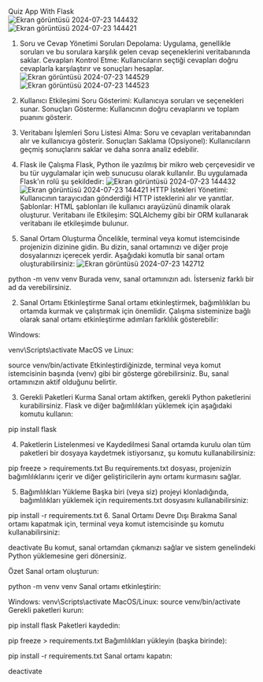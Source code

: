 Quiz App With Flask
<br>
![Ekran görüntüsü 2024-07-23 144432](https://github.com/user-attachments/assets/bbc520ca-3d2b-41ce-bfc0-e739b492f78d)
![Ekran görüntüsü 2024-07-23 144421](https://github.com/user-attachments/assets/f0275327-8d6c-42d4-bca3-9837ded49f7f)

1. Soru ve Cevap Yönetimi
Soruları Depolama: Uygulama, genellikle soruları ve bu sorulara karşılık gelen cevap seçeneklerini veritabanında saklar.
Cevapları Kontrol Etme: Kullanıcıların seçtiği cevapları doğru cevaplarla karşılaştırır ve sonuçları hesaplar.
![Ekran görüntüsü 2024-07-23 144529](https://github.com/user-attachments/assets/c753b809-628a-417d-9abf-9294cab3faa2)
![Ekran görüntüsü 2024-07-23 144523](https://github.com/user-attachments/assets/42e576de-02a5-44ac-a9bd-a44eab258bd6)
3. Kullanıcı Etkileşimi
Soru Gösterimi: Kullanıcıya soruları ve seçenekleri sunar.
Sonuçları Gösterme: Kullanıcının doğru cevaplarını ve toplam puanını gösterir.
4. Veritabanı İşlemleri
Soru Listesi Alma: Soru ve cevapları veritabanından alır ve kullanıcıya gösterir.
Sonuçları Saklama (Opsiyonel): Kullanıcıların geçmiş sonuçlarını saklar ve daha sonra analiz edebilir.
5. Flask ile Çalışma
Flask, Python ile yazılmış bir mikro web çerçevesidir ve bu tür uygulamalar için web sunucusu olarak kullanılır. Bu uygulamada Flask'ın rolü şu şekildedir:
![Ekran görüntüsü 2024-07-23 144432](https://github.com/user-attachments/assets/bbc520ca-3d2b-41ce-bfc0-e739b492f78d)
![Ekran görüntüsü 2024-07-23 144421](https://github.com/user-attachments/assets/f0275327-8d6c-42d4-bca3-9837ded49f7f)
HTTP İstekleri Yönetimi: Kullanıcının tarayıcıdan gönderdiği HTTP isteklerini alır ve yanıtlar.
Şablonlar: HTML şablonları ile kullanıcı arayüzünü dinamik olarak oluşturur.
Veritabanı ile Etkileşim: SQLAlchemy gibi bir ORM kullanarak veritabanı ile etkileşimde bulunur.

1. Sanal Ortam Oluşturma
Öncelikle, terminal veya komut istemcisinde projenizin dizinine gidin. Bu dizin, sanal ortamınızı ve diğer proje dosyalarınızı içerecek yerdir. Aşağıdaki komutla bir sanal ortam oluşturabilirsiniz:
![Ekran görüntüsü 2024-07-23 142712](https://github.com/user-attachments/assets/02b0e9c1-b7d2-4218-9d75-87eca13d3c01)


python -m venv venv
Burada venv, sanal ortamınızın adı. İsterseniz farklı bir ad da verebilirsiniz.

2. Sanal Ortamı Etkinleştirme
Sanal ortamı etkinleştirmek, bağımlılıkları bu ortamda kurmak ve çalıştırmak için önemlidir. Çalışma sisteminize bağlı olarak sanal ortamı etkinleştirme adımları farklılık gösterebilir:

Windows:


venv\Scripts\activate
MacOS ve Linux:


source venv/bin/activate
Etkinleştirdiğinizde, terminal veya komut istemcisinin başında (venv) gibi bir gösterge görebilirsiniz. Bu, sanal ortamınızın aktif olduğunu belirtir.

3. Gerekli Paketleri Kurma
Sanal ortam aktifken, gerekli Python paketlerini kurabilirsiniz. Flask ve diğer bağımlılıkları yüklemek için aşağıdaki komutu kullanın:


pip install flask

4. Paketlerin Listelenmesi ve Kaydedilmesi
Sanal ortamda kurulu olan tüm paketleri bir dosyaya kaydetmek istiyorsanız, şu komutu kullanabilirsiniz:


pip freeze > requirements.txt
Bu requirements.txt dosyası, projenizin bağımlılıklarını içerir ve diğer geliştiricilerin aynı ortamı kurmasını sağlar.

5. Bağımlılıkları Yükleme
Başka biri (veya siz) projeyi klonladığında, bağımlılıkları yüklemek için requirements.txt dosyasını kullanabilirsiniz:


pip install -r requirements.txt
6. Sanal Ortamı Devre Dışı Bırakma
Sanal ortamı kapatmak için, terminal veya komut istemcisinde şu komutu kullanabilirsiniz:


deactivate
Bu komut, sanal ortamdan çıkmanızı sağlar ve sistem genelindeki Python yüklemesine geri dönersiniz.

Özet
Sanal ortam oluşturun:


python -m venv venv
Sanal ortamı etkinleştirin:

Windows: venv\Scripts\activate
MacOS/Linux: source venv/bin/activate
Gerekli paketleri kurun:


pip install flask
Paketleri kaydedin:


pip freeze > requirements.txt
Bağımlılıkları yükleyin (başka birinde):


pip install -r requirements.txt
Sanal ortamı kapatın:


deactivate
